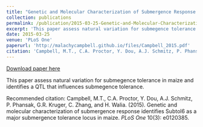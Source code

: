 ```yaml
---
title: "Genetic and Molecular Characterization of Submergence Response Identifies Subtol6 as a Major Submergence Tolerance Locus in Maize"
collection: publications
permalink: /publication/2015-03-25-Genetic-and-Molecular-Characterization-of-Submergence-Response-Identifies-Subtol6-as-a-Major-Submergence-Tolerance-Locus-in-Maize
excerpt: 'This paper assess natural variation for submegence tolerance in maize and identifies a QTL that influences submegence tolerance.'
date: 2015-03-25
venue: 'PLoS One'
paperurl: 'http://malachycampbell.github.io/files/Campbell_2015.pdf'
citation: 'Campbell, M.T., C.A. Proctor, Y. Dou, A.J. Schmitz, P. Phansak, G.R. Kruger, C. Zhang, and H. Walia. (2015). Genetic and molecular characterization of submergence response identifies Subtol6 as a major submergence tolerance locus in maize. <i>PLoS One</i> 10(3): e0120385.'
---
```


<a href='http://malachycampbell.github.io/files/Campbell_2015.pdf'>Download paper here</a>

This paper assess natural variation for submegence tolerance in maize and identifies a QTL that influences submegence tolerance.

Recommended citation: Campbell, M.T., C.A. Proctor, Y. Dou, A.J. Schmitz, P. Phansak, G.R. Kruger, C. Zhang, and H. Walia. (2015). Genetic and molecular characterization of submergence response identifies Subtol6 as a major submergence tolerance locus in maize. <i>PLoS One</i> 10(3): e0120385.